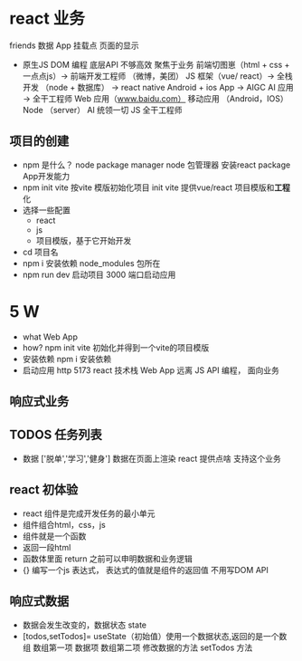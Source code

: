 # react 业务
friends 数据
App 
挂载点 
页面的显示
- 原生JS 
 DOM 编程
 底层API 不够高效
 聚焦于业务
 前端切图崽（html + css + 一点点js）->  前端开发工程师 （微博，美团） JS 
 框架（vue/ react）-> 全栈开发 （node + 数据库） -> react 
 native Android + ios App -> AIGC AI 应用 -> 全干工程师
 Web 应用（www.baidu.com）   移动应用 （Android，IOS）
 Node （server） AI 统领一切 JS 全干工程师

 ## **项目**的创建
- npm 是什么？ node package manager
   node 包管理器 安装react package App开发能力
- npm init vite 
  按vite 模版初始化项目 init 
  vite 提供vue/react 项目模版和**工程**化
- 选择一些配置
   - react
   - js  
   - 项目模版，基于它开始开发
- cd 项目名
- npm i 安装依赖
  node_modules 包所在
- npm run dev 启动项目
  3000 端口启动应用

# 5 W
- what Web App 
- how? npm init vite 初始化并得到一个vite的项目模版
- 安装依赖 npm i 安装依赖
- 启动应用 http 5173 react 技术栈 Web App
远离 JS API 编程， 面向业务
## 响应式业务
## TODOS 任务列表
  - 数据 ['脱单','学习','健身']
    数据在页面上渲染 react 提供点啥 支持这个业务

## react 初体验
- react 组件是完成开发任务的最小单元
- 组件组合html，css，js
- 组件就是一个函数
- 返回一段html
- 函数体里面 return 之前可以申明数据和业务逻辑
- {} 编写一个js 表达式， 表达式的值就是组件的返回值 不用写DOM API 

## 响应式数据
- 数据会发生改变的，数据状态 state
- [todos,setTodos]= useState（初始值）使用一个数据状态,返回的是一个数组
  数组第一项 数据项
  数组第二项 修改数据的方法 setTodos 方法